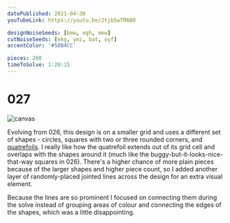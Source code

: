 ```yaml
---
datePublished: 2021-04-30
youTubeLink: https://youtu.be/2tjb5wTMAB0

designNoiseSeeds: [bmw, egh, mew]
cutNoiseSeeds: [ekg, ymi, bat, oyf]
accentColor: '#50B4CC'

pieces: 260
timeToSolve: 1:20:15
---
```


# 027

![canvas](https://res.cloudinary.com/abstract-puzzles/image/upload/w_2000/027_bmw-egh-mew_ekg-ymi-bat-oyf?raw=true)

Evolving from 026, this design is on a smaller grid and uses a different set of shapes - circles, squares with two or three rounded corners, and [quatrefoils](https://en.wikipedia.org/wiki/Quatrefoil). I really like how the quatrefoil extends out of its grid cell and overlaps with the shapes around it (much like the buggy-but-it-looks-nice-that-way squares in 026). There's a higher chance of more plain pieces because of the larger shapes and higher piece count, so I added another layer of randomly-placed jointed lines across the design for an extra visual element.

Because the lines are so prominent I focused on connecting them during the solve instead of grouping areas of colour and connecting the edges of the shapes, which was a little disappointing.
